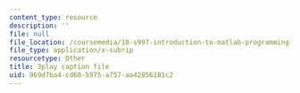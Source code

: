 ```yaml
---
content_type: resource
description: ''
file: null
file_location: /coursemedia/18-s997-introduction-to-matlab-programming-fall-2011/969d7ba4cd605975a757aa42856181c2_UKU1477cXVY.vtt
file_type: application/x-subrip
resourcetype: Other
title: 3play caption file
uid: 969d7ba4-cd60-5975-a757-aa42856181c2
---
```

